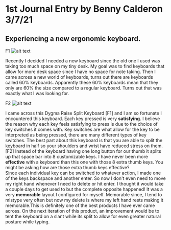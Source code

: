 #  1st Journal Entry by Benny Calderon 3/7/21
## Experiencing a new ergonomic keyboard.


F1 ![alt text](https://i.imgur.com/pZ9EVh9.jpg)


Recently I decided I needed a new keyboard since the old one I used was taking too much space on my tiny desk. My goal was to find keyboards that allow for more desk space since I have no space for note taking. Then I came across a new world of keyboards, turns out there are keyboards called 60% keyboards. Apparently these 60% keyboards mean that they only are 60% the size compared to a regular keyboard. Turns out that was exactly what I was looking for.


F2 ![alt text](https://i.imgur.com/vd26SDX.jpg)


I came across this Dygma Raise Split Keyboard [F1] and I am so fortunate I encountered this keyboard. Each key pressed is very **satisfying**. I believe the reason why each key feels satisfying to press is due to the choice of key switches it comes with. Key switches are what allow for the key to be interpreted as being pressed, there are many different types of key switches. The best part about this keyboard is that you are able to split the keyboard in half so your shoulders and wrist have reduced stress on them.[F2] Instead of the keyboard having one long button for our thumb it splits up that space bar into 8 customizable keys. I have never been more **effective** with a keyboard than this one with those 8 extra thumb keys. You might be asking how are those extra thumb keys effective? 
<br>
Since each individual key can be switched to whatever action, I made one of the keys backspace and another enter. So now I don't even need to move my right hand whenever I need to delete or hit enter. I thought it would take a couple days to get used to but the complete opposite happened! It was a very **memorable** layout I configured for myself. Memorable since, I tend to mistype very often but now my delete is where my left hand rests making it memorable.This is definitely one of the best products I have ever came across. On the next iteration of this product, an improvement would be to tent the keyboard on a slant while its split to allow for even greater natural posture while typing. 

